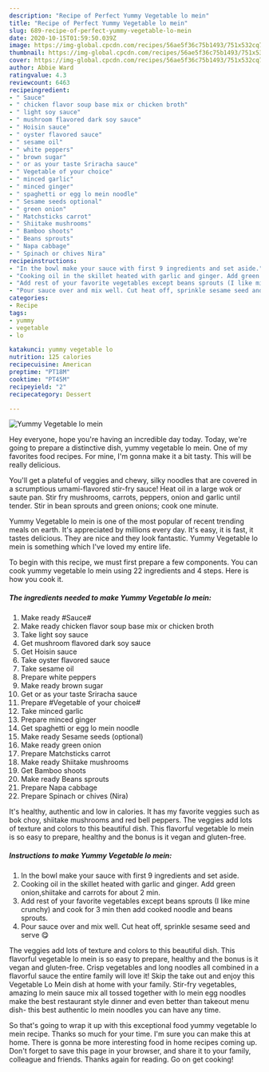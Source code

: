 ```yaml
---
description: "Recipe of Perfect Yummy Vegetable lo mein"
title: "Recipe of Perfect Yummy Vegetable lo mein"
slug: 689-recipe-of-perfect-yummy-vegetable-lo-mein
date: 2020-10-15T01:59:50.039Z
image: https://img-global.cpcdn.com/recipes/56ae5f36c75b1493/751x532cq70/yummy-vegetable-lo-mein-recipe-main-photo.jpg
thumbnail: https://img-global.cpcdn.com/recipes/56ae5f36c75b1493/751x532cq70/yummy-vegetable-lo-mein-recipe-main-photo.jpg
cover: https://img-global.cpcdn.com/recipes/56ae5f36c75b1493/751x532cq70/yummy-vegetable-lo-mein-recipe-main-photo.jpg
author: Abbie Ward
ratingvalue: 4.3
reviewcount: 6463
recipeingredient:
- " Sauce"
- " chicken flavor soup base mix or chicken broth"
- " light soy sauce"
- " mushroom flavored dark soy sauce"
- " Hoisin sauce"
- " oyster flavored sauce"
- " sesame oil"
- " white peppers"
- " brown sugar"
- " or as your taste Sriracha sauce"
- " Vegetable of your choice"
- " minced garlic"
- " minced ginger"
- " spaghetti or egg lo mein noodle"
- " Sesame seeds optional"
- " green onion"
- " Matchsticks carrot"
- " Shiitake mushrooms"
- " Bamboo shoots"
- " Beans sprouts"
- " Napa cabbage"
- " Spinach or chives Nira"
recipeinstructions:
- "In the bowl make your sauce with first 9 ingredients and set aside."
- "Cooking oil in the skillet heated with garlic and ginger. Add green onion,shiitake and carrots for about 2 min."
- "Add rest of your favorite vegetables except beans sprouts (I like mine crunchy) and cook for 3 min then add cooked noodle and beans sprouts."
- "Pour sauce over and mix well. Cut heat off, sprinkle sesame seed and serve 😋"
categories:
- Recipe
tags:
- yummy
- vegetable
- lo

katakunci: yummy vegetable lo 
nutrition: 125 calories
recipecuisine: American
preptime: "PT18M"
cooktime: "PT45M"
recipeyield: "2"
recipecategory: Dessert

---
```



![Yummy Vegetable lo mein](https://img-global.cpcdn.com/recipes/56ae5f36c75b1493/751x532cq70/yummy-vegetable-lo-mein-recipe-main-photo.jpg)

Hey everyone, hope you're having an incredible day today. Today, we're going to prepare a distinctive dish, yummy vegetable lo mein. One of my favorites food recipes. For mine, I'm gonna make it a bit tasty. This will be really delicious.

You&#39;ll get a plateful of veggies and chewy, silky noodles that are covered in a scrumptious umami-flavored stir-fry sauce! Heat oil in a large wok or saute pan. Stir fry mushrooms, carrots, peppers, onion and garlic until tender. Stir in bean sprouts and green onions; cook one minute.

Yummy Vegetable lo mein is one of the most popular of recent trending meals on earth. It's appreciated by millions every day. It's easy, it is fast, it tastes delicious. They are nice and they look fantastic. Yummy Vegetable lo mein is something which I've loved my entire life.


To begin with this recipe, we must first prepare a few components. You can cook yummy vegetable lo mein using 22 ingredients and 4 steps. Here is how you cook it.

<!--inarticleads1-->

##### The ingredients needed to make Yummy Vegetable lo mein:

1. Make ready  #Sauce#
1. Make ready  chicken flavor soup base mix or chicken broth
1. Take  light soy sauce
1. Get  mushroom flavored dark soy sauce
1. Get  Hoisin sauce
1. Take  oyster flavored sauce
1. Take  sesame oil
1. Prepare  white peppers
1. Make ready  brown sugar
1. Get  or as your taste Sriracha sauce
1. Prepare  #Vegetable of your choice#
1. Take  minced garlic
1. Prepare  minced ginger
1. Get  spaghetti or egg lo mein noodle
1. Make ready  Sesame seeds (optional)
1. Make ready  green onion
1. Prepare  Matchsticks carrot
1. Make ready  Shiitake mushrooms
1. Get  Bamboo shoots
1. Make ready  Beans sprouts
1. Prepare  Napa cabbage
1. Prepare  Spinach or chives (Nira)


It&#39;s healthy, authentic and low in calories. It has my favorite veggies such as bok choy, shiitake mushrooms and red bell peppers. The veggies add lots of texture and colors to this beautiful dish. This flavorful vegetable lo mein is so easy to prepare, healthy and the bonus is it vegan and gluten-free. 

<!--inarticleads2-->

##### Instructions to make Yummy Vegetable lo mein:

1. In the bowl make your sauce with first 9 ingredients and set aside.
1. Cooking oil in the skillet heated with garlic and ginger. Add green onion,shiitake and carrots for about 2 min.
1. Add rest of your favorite vegetables except beans sprouts (I like mine crunchy) and cook for 3 min then add cooked noodle and beans sprouts.
1. Pour sauce over and mix well. Cut heat off, sprinkle sesame seed and serve 😋


The veggies add lots of texture and colors to this beautiful dish. This flavorful vegetable lo mein is so easy to prepare, healthy and the bonus is it vegan and gluten-free. Crisp vegetables and long noodles all combined in a flavorful sauce the entire family will love it! Skip the take out and enjoy this Vegetable Lo Mein dish at home with your family. Stir-fry vegetables, amazing lo mein sauce mix all tossed together with lo mein egg noodles make the best restaurant style dinner and even better than takeout menu dish- this best authentic lo mein noodles you can have any time. 

So that's going to wrap it up with this exceptional food yummy vegetable lo mein recipe. Thanks so much for your time. I'm sure you can make this at home. There is gonna be more interesting food in home recipes coming up. Don't forget to save this page in your browser, and share it to your family, colleague and friends. Thanks again for reading. Go on get cooking!
